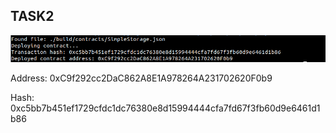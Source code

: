 ## TASK2


<img src="https://github.com/0xtwoface/nervos-gitcoin/blob/master/t2/deploy.png" />

Address: 0xC9f292cc2DaC862A8E1A978264A231702620F0b9

Hash: 0xc5bb7b451ef1729cfdc1dc76380e8d15994444cfa7fd67f3fb60d9e6461d1b86
